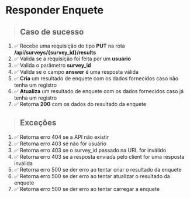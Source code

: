 # Responder Enquete

> ## Caso de sucesso
 
1. :white_check_mark: Recebe uma requisição do tipo **PUT** na rota **/api/surveys/{survey_id}/results**
2. :white_check_mark: Valida se a requisição foi feita por um **usuário**
3. :white_check_mark: Valida o parâmetro **survey_id**
4. :white_check_mark: Valida se o campo **answer** é uma resposta válida
5. :white_check_mark: **Cria** um resultado de enquete com os dados fornecidos caso não tenha um registro
6. :white_check_mark: **Atualiza** um resultado de enquete com os dados fornecidos caso já tenha um registro
7. :white_check_mark: Retorna **200** com os dados do resultado da enquete

> ## Exceções

1. :white_check_mark: Retorna erro 404 se a API não existir
2. :white_check_mark: Retorna erro 403 se não for usuário
3. :white_check_mark: Retorna erro 403 se o survey_id passado na URL for inválido
4. :white_check_mark: Retorna erro 403 se a resposta enviada pelo client for uma resposta inválida
5. :white_check_mark: Retorna erro 500 se der erro ao tentar criar o resultado da enquete
6. :white_check_mark: Retorna erro 500 se der erro ao tentar atualizar o resultado da enquete
7. :white_check_mark: Retorna erro 500 se der erro ao tentar carregar a enquete